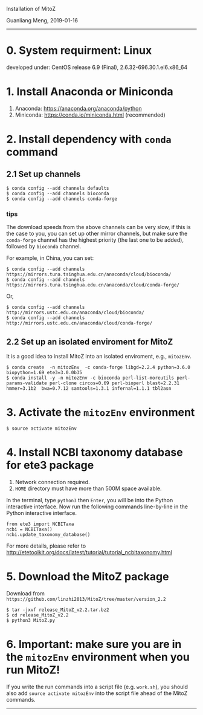Installation of MitoZ

Guanliang Meng, 2019-01-16

********************************************************************

# 0. System requirment: Linux

developed under: CentOS release 6.9 (Final), 2.6.32-696.30.1.el6.x86_64

# 1. Install Anaconda or Miniconda
1. Anaconda: https://anaconda.org/anaconda/python
2. Miniconda: https://conda.io/miniconda.html (recommended)


# 2. Install dependency with `conda` command

## 2.1 Set up channels

    $ conda config --add channels defaults
    $ conda config --add channels bioconda
    $ conda config --add channels conda-forge

### tips
The download speeds from the above channels can be very slow, if this is the case to you,
you can set up other mirror channels, but make sure the `conda-forge` channel has the highest
priority (the last one to be added), followed by `bioconda` channel.

For example, in China, you can set:

    $ conda config --add channels https://mirrors.tuna.tsinghua.edu.cn/anaconda/cloud/bioconda/
    $ conda config --add channels https://mirrors.tuna.tsinghua.edu.cn/anaconda/cloud/conda-forge/

Or,

    $ conda config --add channels http://mirrors.ustc.edu.cn/anaconda/cloud/bioconda/
    $ conda config --add channels http://mirrors.ustc.edu.cn/anaconda/cloud/conda-forge/


## 2.2 Set up an isolated enviroment for MitoZ

It is a good idea to install MitoZ into an isolated enviroment, e.g., `mitozEnv`.

    $ conda create  -n mitozEnv  -c conda-forge libgd=2.2.4 python=3.6.0 biopython=1.69 ete3=3.0.0b35
    $ conda install -y -n mitozEnv -c bioconda perl-list-moreutils perl-params-validate perl-clone circos=0.69 perl-bioperl blast=2.2.31  hmmer=3.1b2  bwa=0.7.12 samtools=1.3.1 infernal=1.1.1 tbl2asn

# 3. Activate the `mitozEnv` environment

    $ source activate mitozEnv

# 4. Install NCBI taxonomy database for ete3 package
1. Network connection required.
2. `HOME` directory must have more than 500M space available.

In the terminal, type `python3` then `Enter`, you will be into the Python interactive interface. Now run the following commands line-by-line in the Python interactive interface.

    from ete3 import NCBITaxa
    ncbi = NCBITaxa()
    ncbi.update_taxonomy_database()

For more details, please refer to http://etetoolkit.org/docs/latest/tutorial/tutorial_ncbitaxonomy.html


# 5. Download the MitoZ package

Download from `https://github.com/linzhi2013/MitoZ/tree/master/version_2.2`

    $ tar -jxvf release_MitoZ_v2.2.tar.bz2
    $ cd release_MitoZ_v2.2
    $ python3 MitoZ.py

# 6. Important: make sure you are in the `mitozEnv` environment when you run MitoZ!
If you write the run commands into a script file (e.g. `work.sh`), you should also add `source activate mitozEnv` into the
script file ahead of the MitoZ commands.

********************************************************************

